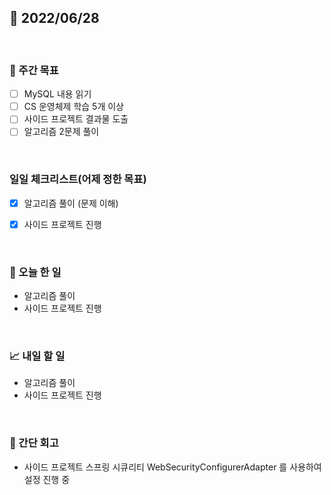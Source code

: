 ## 📅 2022/06/28

<br/>

### 🏹 주간 목표

- [ ] MySQL 내용 읽기
- [ ] CS 운영체제 학습 5개 이상
- [ ] 사이드 프로젝트 결과물 도출
- [ ] 알고리즘 2문제 풀이

<br/>

### 일일 체크리스트(어제 정한 목표)

- [x] 알고리즘 풀이 (문제 이해)
- [x] 사이드 프로젝트 진행


<br/>

### 💯 오늘 한 일

- 알고리즘 풀이
- 사이드 프로젝트 진행

<br/>

### 📈 내일 할 일

- 알고리즘 풀이
- 사이드 프로젝트 진행

<br/>

### 🧐 간단 회고

- 사이드 프로젝트 스프링 시큐리티 WebSecurityConfigurerAdapter 를 사용하여 설정 진행 중